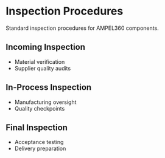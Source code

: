 # Inspection Procedures

Standard inspection procedures for AMPEL360 components.

## Incoming Inspection
- Material verification
- Supplier quality audits

## In-Process Inspection
- Manufacturing oversight
- Quality checkpoints

## Final Inspection
- Acceptance testing
- Delivery preparation